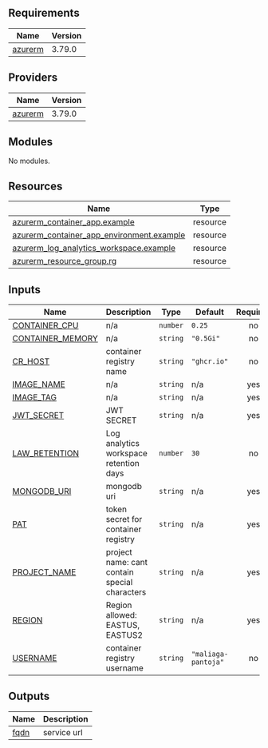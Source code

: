 ## Requirements

| Name | Version |
|------|---------|
| <a name="requirement_azurerm"></a> [azurerm](#requirement\_azurerm) | 3.79.0 |

## Providers

| Name | Version |
|------|---------|
| <a name="provider_azurerm"></a> [azurerm](#provider\_azurerm) | 3.79.0 |

## Modules

No modules.

## Resources

| Name | Type |
|------|------|
| [azurerm_container_app.example](https://registry.terraform.io/providers/hashicorp/azurerm/3.79.0/docs/resources/container_app) | resource |
| [azurerm_container_app_environment.example](https://registry.terraform.io/providers/hashicorp/azurerm/3.79.0/docs/resources/container_app_environment) | resource |
| [azurerm_log_analytics_workspace.example](https://registry.terraform.io/providers/hashicorp/azurerm/3.79.0/docs/resources/log_analytics_workspace) | resource |
| [azurerm_resource_group.rg](https://registry.terraform.io/providers/hashicorp/azurerm/3.79.0/docs/resources/resource_group) | resource |

## Inputs

| Name | Description | Type | Default | Required |
|------|-------------|------|---------|:--------:|
| <a name="input_CONTAINER_CPU"></a> [CONTAINER\_CPU](#input\_CONTAINER\_CPU) | n/a | `number` | `0.25` | no |
| <a name="input_CONTAINER_MEMORY"></a> [CONTAINER\_MEMORY](#input\_CONTAINER\_MEMORY) | n/a | `string` | `"0.5Gi"` | no |
| <a name="input_CR_HOST"></a> [CR\_HOST](#input\_CR\_HOST) | container registry name | `string` | `"ghcr.io"` | no |
| <a name="input_IMAGE_NAME"></a> [IMAGE\_NAME](#input\_IMAGE\_NAME) | n/a | `string` | n/a | yes |
| <a name="input_IMAGE_TAG"></a> [IMAGE\_TAG](#input\_IMAGE\_TAG) | n/a | `string` | n/a | yes |
| <a name="input_JWT_SECRET"></a> [JWT\_SECRET](#input\_JWT\_SECRET) | JWT SECRET | `string` | n/a | yes |
| <a name="input_LAW_RETENTION"></a> [LAW\_RETENTION](#input\_LAW\_RETENTION) | Log analytics workspace retention days | `number` | `30` | no |
| <a name="input_MONGODB_URI"></a> [MONGODB\_URI](#input\_MONGODB\_URI) | mongodb uri | `string` | n/a | yes |
| <a name="input_PAT"></a> [PAT](#input\_PAT) | token secret for container registry | `string` | n/a | yes |
| <a name="input_PROJECT_NAME"></a> [PROJECT\_NAME](#input\_PROJECT\_NAME) | project name: cant contain special characters | `string` | n/a | yes |
| <a name="input_REGION"></a> [REGION](#input\_REGION) | Region allowed:  EASTUS, EASTUS2 | `string` | n/a | yes |
| <a name="input_USERNAME"></a> [USERNAME](#input\_USERNAME) | container registry username | `string` | `"maliaga-pantoja"` | no |

## Outputs

| Name | Description |
|------|-------------|
| <a name="output_fqdn"></a> [fqdn](#output\_fqdn) | service url |
